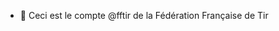 - 👋 Ceci est le compte @fftir de la Fédération Française de Tir

<!---
fftir/fftir is a ✨ special ✨ repository because its `README.md` (this file) appears on your GitHub profile.
You can click the Preview link to take a look at your changes.
--->
